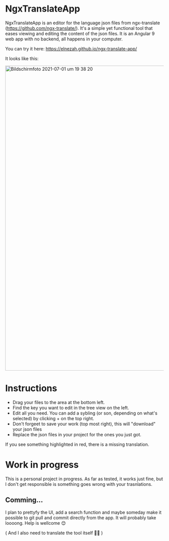 # NgxTranslateApp

NgxTranslateApp is an editor for the language json files from ngx-translate (https://github.com/ngx-translate/). It's a simple yet functional tool that eases viewing and editing the content of the json files. It is an Angular 9 web app with no backend, all happens in your computer.

You can try it here: https://elnezah.github.io/ngx-translate-app/

It looks like this:

<img width="965" alt="Bildschirmfoto 2021-07-01 um 19 38 20" src="https://user-images.githubusercontent.com/20442399/124167321-31354b00-daa4-11eb-8a75-3e9de6c50d7e.png">

# Instructions

* Drag your files to the area at the bottom left. 
* Find the key you want to edit in the tree view on the left. 
* Edit all you need. You can add a sybling (or son, depending on what's selected) by clicking + on the top right.
* Don't forgeet to save your work (top most right), this will "download" your json files
* Replace the json files in your project for the ones you just got.

If you see something highlighted in red, there is a missing translation.

# Work in progress

This is a personal project in progress. As far as tested, it works just fine, but I don't get responsible is something goes wrong with your trasnlations.

## Comming...

I plan to prettyfy the UI, add a search function and maybe someday make it possible to git pull and commit directly from the app. It will probably take loooong. Help is wellcome 😊

( And I also need to translate the tool itself 🤷‍♂️ )
